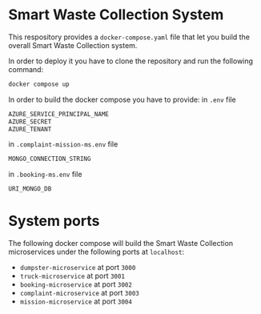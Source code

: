# Smart Waste Collection System

This respository provides a `docker-compose.yaml` file that let you build the overall Smart Waste Collection system.

In order to deploy it you have to clone the repository and run the following command:
```bash
docker compose up
```

In order to build the docker compose you have to provide:
in `.env` file
```bash
AZURE_SERVICE_PRINCIPAL_NAME
AZURE_SECRET
AZURE_TENANT
```

in `.complaint-mission-ms.env` file
```bash
MONGO_CONNECTION_STRING
```

in `.booking-ms.env` file
```bash
URI_MONGO_DB
```

# System ports
The following docker compose will build the Smart Waste Collection microservices under the following ports at `localhost`:
- `dumpster-microservice` at port `3000`
- `truck-microservice` at port `3001`
- `booking-microservice` at port `3002`
- `complaint-microservice` at port `3003`
- `mission-microservice` at port `3004`

